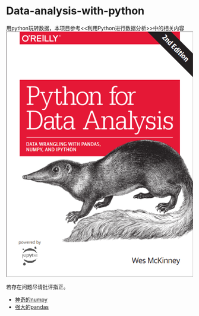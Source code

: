 # Data-analysis-with-python
用python玩转数据，本项目参考<<利用Python进行数据分析>>中的相关内容![利用Python进行数据分析](https://github.com/SuperSupeng/Data-analysis-with-python/blob/master/imgs/%E5%88%A9%E7%94%A8python%E8%BF%9B%E8%A1%8C%E6%95%B0%E6%8D%AE%E5%88%86%E6%9E%90.png?raw=true)

若存在问题尽请批评指正。

- [神奇的numpy](https://github.com/SuperSupeng/Data-analysis-with-python/tree/master/dataAnalysis/Magical-numpy)
- [强大的pandas]()

